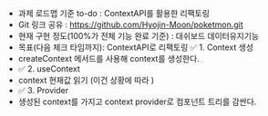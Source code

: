 - 과제 로드맵 기준 to-do : ContextAPI를 활용한 리팩토링
- Git 링크 공유 : https://github.com/Hyojin-Moon/poketmon.git
- 현재 구현 정도(100%가 전체 기능 완료 기준) : 대쉬보드 데이터유지기능
- 목표(다음 체크 타임까지): ContextAPI로 리팩토링
✅ 1. Context 생성
- createContext 메서드를 사용해 context를 생성한다.
- ✅ 2. useContext
- context 현재값 읽기 (이건 상황에 따라 )
- ✅ 3. Provider
- 생성된 context를 가지고 context provider로 컴포넌트 트리를 감싼다.
